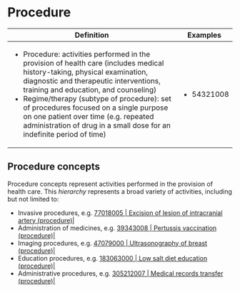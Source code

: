 # Procedure

| Definition                                                                                                                                                                                                                                                                                                                                                                                                                                       | Examples                                                                                                                        |
| ------------------------------------------------------------------------------------------------------------------------------------------------------------------------------------------------------------------------------------------------------------------------------------------------------------------------------------------------------------------------------------------------------------------------------------------------ | ------------------------------------------------------------------------------------------------------------------------------- |
| <p></p><ul><li>Procedure: activities performed in the provision of health care (includes medical history-taking, physical examination, diagnostic and therapeutic interventions, training and education, and counseling)</li><li>Regime/therapy (subtype of procedure): set of procedures focused on a single purpose on one patient over time (e.g. repeated administration of drug in a small dose for an indefinite period of time)</li></ul> | <ul><li>54321008 | Cardiac flow imaging (procedure) | </li><li>367428009 | Desensitization therapy (regime/therapy) |</li></ul> |

## Procedure concepts

Procedure concepts represent activities performed in the provision of health care. This _hierarchy_ represents a broad variety of activities, including but not limited to:

* Invasive procedures, e.g. [77018005 | Excision of lesion of intracranial artery (procedure)|](http://snomed.info/id/77018005)
* Administration of medicines, e.g. [39343008 | Pertussis vaccination (procedure)|](http://snomed.info/id/39343008)
* Imaging procedures, e.g. [47079000 | Ultrasonography of breast (procedure)|](http://snomed.info/id/47079000)
* Education procedures, e.g. [183063000 | Low salt diet education (procedure)|](http://snomed.info/id/183063000)
* Administrative procedures, e.g. [305212007 | Medical records transfer (procedure)|](http://snomed.info/id/305212007)
